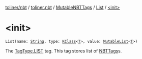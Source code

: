 [toliner/nbt](../../../index.md) / [toliner.nbt](../../index.md) / [MutableNBTTags](../index.md) / [List](index.md) / [&lt;init&gt;](./-init-.md)

# &lt;init&gt;

`List(name: `[`String`](https://kotlinlang.org/api/latest/jvm/stdlib/kotlin/-string/index.html)`, type: `[`KClass`](https://kotlinlang.org/api/latest/jvm/stdlib/kotlin.reflect/-k-class/index.html)`<`[`T`](index.md#T)`>, value: `[`MutableList`](https://kotlinlang.org/api/latest/jvm/stdlib/kotlin.collections/-mutable-list/index.html)`<`[`T`](index.md#T)`>)`

The [TagType.LIST](../../-tag-type/-l-i-s-t.md) tag.
This tag stores list of [NBTTags](../../-n-b-t-tags/index.md)s.

